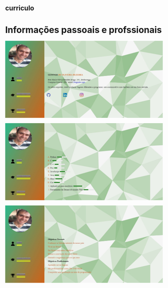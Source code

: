 ## curriculo

# Informações passoais e profssionais

<p align="center">
<img src=./imagens/index.jpg> <br />
 
<img src=./imagens/conhecimentos.jpg> <br /> 
 
<img src=./imagens/objetivos.jpg> <br />
